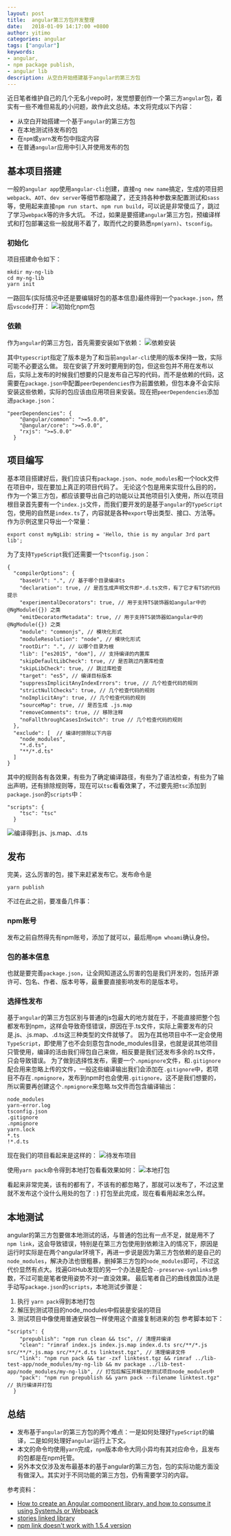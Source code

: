 ```yaml
---
layout: post
title:  angular第三方包开发整理
date:   2018-01-09 14:17:00 +0800
author: yitimo
categories: angular
tags: ["angular"]
keywords:
- angular,
- npm package publish,
- angular lib
description: 从空白开始搭建基于angular的第三方包
---
```


近日笔者维护自己的几个无名小repo时，发觉想要创作一个第三方``angular``包，着实有一些不难但易乱的小问题，故作此文总结。本文将完成以下内容：
* 从空白开始搭建一个基于``angular``的第三方包
* 在本地测试待发布的包
* 在``npm``或``yarn``发布包中指定内容
* 在普通``angular``应用中引入并使用发布的包

## 基本项目搭建
一般的``angular app``使用``angular-cli``创建，直接``ng new name``搞定，生成的项目把``webpack``、``AOT``、``dev server``等细节都隐藏了，还支持各种参数来配置测试和``sass``等，使用起来直接``npm run start``、``npm run build``，可以说是非常傻瓜了，跳过了学习``webpack``等的许多大坑。
不过，如果是要搭建``angular``第三方包，预编译样式和打包部署这些一般就用不着了，取而代之的要熟悉``npm(yarn)``、``tsconfig``。
### 初始化
项目搭建命令如下：
```
mkdir my-ng-lib
cd my-ng-lib
yarn init
```
一路回车(实际情况中还是要编辑好包的基本信息)最终得到一个``package.json``，然后``vscode``打开：
![初始化npm包](/assets/images/201801/01.png)

### 依赖
作为``angular``的第三方包，首先需要安装如下依赖：
![依赖安装](/assets/images/201801/02.png)

其中``typescript``指定了版本是为了和当前``angular-cli``使用的版本保持一致，实际可能不必要这么做。
现在安装了开发时要用到的包，但这些包并不用在发布以后，实际上发布的时候我们想要的只是发布自己写的代码，而不是依赖的代码，这需要在``package.json``中配置``peerDependencies``作为前置依赖，但包本身不会实际安装这些依赖，实际的包应该由应用项目来安装。现在把``peerDependencies``添加进``package.json``：
```
"peerDependencies": {
    "@angular/common": ">=5.0.0",
    "@angular/core": ">=5.0.0",
    "rxjs": ">=5.0.0"
  }
```
## 项目编写
基本项目搭建好后，我们应该只有``package.json``、``node_modules``和一个lock文件在项目中，现在要加上真正的项目代码了。
无论这个包是用来实现什么目的的，作为一个第三方包，都应该要导出自己的功能以让其他项目引入使用，所以在项目根目录首先要有一个``index.js``文件，而我们要开发的是基于``angular``的``TypeScript``包，使用的自然是``index.ts``了，内容就是各种``export``导出类型、接口、方法等。作为示例这里只导出一个常量：
```
export const myNgLib: string = 'Hello, thie is my angular 3rd part lib';
```
为了支持``TypeScript``我们还需要一个``tsconfig.json``：
```
{
  "compilerOptions": {
    "baseUrl": ".", // 基于哪个目录编译ts
    "declaration": true, // 是否生成声明文件即*.d.ts文件，有了它才有TS的代码提示
    "experimentalDecorators": true, // 用于支持TS装饰器如angular中的 @NgModule({}) 之类
    "emitDecoratorMetadata": true, // 用于支持TS装饰器如angular中的 @NgModule({}) 之类
    "module": "commonjs", // 模块化形式
    "moduleResolution": "node", // 模块化形式
    "rootDir": ".", // 以哪个目录为根
    "lib": ["es2015", "dom"], // 支持编译的内置库
    "skipDefaultLibCheck": true, // 是否跳过内置库检查
    "skipLibCheck": true, // 跳过库检查
    "target": "es5", // 编译目标版本
    "suppressImplicitAnyIndexErrors": true, // 几个检查代码的规则
    "strictNullChecks": true, // 几个检查代码的规则
    "noImplicitAny": true, // 几个检查代码的规则
    "sourceMap": true, // 是否生成 .js.map
    "removeComments": true, // 移除注释
    "noFallthroughCasesInSwitch": true // 几个检查代码的规则
  },
  "exclude": [  // 编译时排除以下内容
    "node_modules",
    "*.d.ts",
    "**/*.d.ts"
  ]
}
```

其中的规则各有各效果，有些为了确定编译路径，有些为了语法检查，有些为了输出声明，还有排除规则等，现在可以``tsc``看看效果了，不过要先把``tsc``添加到``package.json``的``scripts``中：
```
"scripts": {
    "tsc": "tsc"
  }
```
![编译得到.js、js.map、.d.ts](/assets/images/201801/03.png)

## 发布
完美，这么厉害的包，接下来赶紧发布它。发布命令是
```
yarn publish
```
不过在此之前，要准备几件事：
### npm账号
发布之前自然得先有npm账号，添加了就可以，最后用``npm whoami``确认身份。
### 包的基本信息
也就是要完善``package.json``，让全网知道这么厉害的包是我们开发的，包括开源许可、包名、作者、版本号等，最重要直接影响发布的是版本号。
### 选择性发布
基于``angular``的第三方包区别与普通的js包最大的地方就在于，不能直接把整个包都发布到npm，这样会导致奇怪错误，原因在于.ts文件，实际上需要发布的只是.js、.js.map、.d.ts这三种类型的文件就够了。
因为在其他项目中不一定会使用``TypeScript``，即使用了也不会刻意包含node_modules目录，也就是说其他项目只管使用，编译的活由我们得包自己来做，相反要是我们还发布多余的.ts文件，只会导致错误。
为了做到选择性发布，需要一个``.npmignore``文件，和``.gitignore``配合用来忽略上传的文件，一般这些编译输出我们会添加在``.gitignore``中，若项目不存在``.npmignore``，发布到npm时也会使用``.gitignore``，这不是我们想要的，所以需要再创建这个``.npmignore``来忽略.ts文件而包含编译输出：
```
node_modules
yarn-error.log
tsconfig.json
.gitignore
.npmignore
yarn.lock
*.ts
!*.d.ts
```

现在我们的项目看起来是这样的：
![待发布项目](/assets/images/201801/04.png)

使用``yarn pack``命令得到本地打包看看效果如何：
![本地打包](/assets/images/201801/05.png)

看起来非常完美，该有的都有了，不该有的都忽略了，那就可以发布了，不过这里就不发布这个没什么用处的包了 : )
打包至此完成，现在看看用起来怎么样。

## 本地测试
angular的第三方包要做本地测试的话，与普通的包比有一点不足，就是用不了``npm link``，这会导致错误，特别是在第三方包使用到依赖注入的情况下，原因是运行时实际是在两个angular环境下，再进一步说是因为第三方包依赖的是自己的``node_modules``，解决办法也很粗暴，删掉第三方包的``node_modules``即可，不过这代价显然有点大。找遍GitHub发现的另一个办法是配合``--preserve-symlinks``参数，不过可能是笔者使用姿势不对一直没效果。
最后笔者自己的曲线救国办法是手动写``package.json``的``scripts``，本地测试步骤是：
1. 执行 ``yarn pack``得到本地打包
2. 解压到测试项目的node_modules中假装是安装的项目
3. 测试项目中像使用普通安装包一样使用这个直接复制进来的包
参考脚本如下：
```
"scripts": {
    "prepublish": "npm run clean && tsc", // 清理并编译
    "clean": "rimraf index.js index.js.map index.d.ts src/**/*.js src/**/*.js.map src/**/*.d.ts linktest.tgz", // 清理编译文件
    "link": "npm run pack && tar -zxf linktest.tgz && rimraf ../lib-test-app/node_modules/my-ng-lib && mv package ../lib-test-app/node_modules/my-ng-lib", // 打包后解压并移动到测试项目node_modules中
    "pack": "npm run prepublish && yarn pack --filename linktest.tgz" // 执行编译并打包
  }
```

## 总结
* 发布基于``angular``的第三方包的两个难点：一是如何处理好``TypeScript``的编译，二是如何处理好``angular``运行上下文。
* 本文的命令均使用``yarn``完成，``npm``版本命令大同小异均有其对应命令，且发布的包都是在npm托管。
* 另外本文仅涉及发布最基本的基于angular的第三方包，包的实际功能方面没有做深入。其实对于不同功能的第三方包，仍有需要学习的内容。

参考资料：
* [How to create an Angular component library, and how to consume it using SystemJs or Webpack](https://blog.angular-university.io/how-to-create-an-angular-2-library-and-how-to-consume-it-jspm-vs-webpack/)
* [stories linked library](https://github.com/angular/angular-cli/wiki/stories-linked-library)
* [npm link doesn't work with 1.5.4 version](https://github.com/angular/angular-cli/issues/8677)
